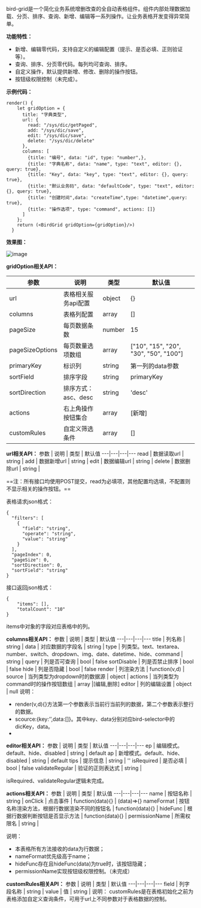 bird-grid是一个简化业务系统增删改查的全自动表格组件。组件内部处理数据加载、分页、排序、查询、新增、编辑等一系列操作。让业务表格开发变得异常简单。

**功能特性：**
- 新增、编辑零代码，支持自定义的编辑配置（提示、是否必填、正则验证等）。
- 查询、排序、分页零代码。每列均可查询、排序。
- 自定义操作，默认提供新增、修改、删除的操作按钮。
- 按钮级权限控制（未完成）。

**示例代码：**

```
render() {
    let gridOption = {
      title: "字典类型",
      url: {
        read: "/sys/dic/getPaged",
        add: "/sys/dic/save",
        edit: "/sys/dic/save",
        delete: "/sys/dic/delete"
      },
      columns: [
        {title: "编号", data: "id", type: "number",},
        {title: "字典名称", data: "name", type: "text", editor: {}, query: true},
        {title: "Key", data: "key", type: "text", editor: {}, query: true},
        {title: "默认业务码", data: "defaultCode", type: "text", editor: {}, query: true},
        {title: "创建时间",data: "createTime",type: "datetime",query: true},
        {title: "操作选项", type: "command", actions: []}
      ]
    };
    return (<BirdGrid gridOption={gridOption}/>)
  }

```

**效果图：**

![image](https://raw.githubusercontent.com/liuxx001/bird-front/master/doc/bird-grid.png)

**gridOption相关API：**

参数 | 说明 | 类型 | 默认值
---|---|---|---
url | 表格相关服务api配置 | object | {}
columns | 表格列配置 | array | []
pageSize | 每页数据条数 | number | 15
pageSizeOptions | 每页数量选项数组 | array | ["10", "15", "20", "30", "50", "100"]
primaryKey | 标识列 | string | 第一列的data参数
sortField | 排序字段 | string | primaryKey
sortDirection | 排序方式：asc、desc | string | 'desc'
actions | 右上角操作按钮集合 | array | [新增]
customRules | 自定义筛选条件 | array | []

**url相关API：**
参数 | 说明 | 类型 | 默认值
---|---|---|---
read | 数据读取url | string |
add | 数据新增url | string |
edit | 数据编辑url | string | 
delete | 数据删除url | string | 

==注：所有接口均使用POST提交，read为必填项，其他配置均选填，不配置则不显示相关的操作按钮。==

表格请求json格式：

```
{
  "filters": [
    {
      "field": "string",
      "operate": "string",
      "value": "string"
    }
  ],
  "pageIndex": 0,
  "pageSize": 0,
  "sortDirection": 0,
  "sortField": "string"
}
```
接口返回json格式：

```
{
    "items": [],
    "totalCount": "10"
}
```
items中对象的字段对应表格中的列。

**columns相关API：**
参数 | 说明 | 类型 | 默认值
---|---|---|---
title | 列名称 | string | 
data | 对应数据的字段名 | string | 
type | 列类型。text、textarea、number、switch、dropdown、img、date、datetime、hide、command | string | 
query | 列是否可查询 | bool | false
sortDisable | 列是否禁止排序 | bool | false
hide | 列是否隐藏 | bool | false
render | 列渲染方法 | function(v,d) | 
source | 当列类型为dropdown时的数据源 | object | 
actions | 当列类型为command时的操作按钮数组 | array |[编辑,删除]
editor | 列的编辑设置 | object | null
说明：
- render(v,d){}方法第一个参数表示当前行当前列的数据，第二个参数表示整行的数据。
- scource:{key:’’,data:[]}。其中key、data分别对应bird-selector中的dicKey，data。
- 

**editor相关API：**
参数 | 说明 | 类型 | 默认值
---|---|---|---
ep | 编辑模式。default、hide、disabled | string | default
ap | 新增模式。default、hide、disabled | string | default
tips | 提示信息 | string | ''
isRequired | 是否必填 | bool | false
validateRegular | 验证的正则表达式 | string |

isRequired、validateRegular逻辑未完成。

**actions相关API：**
参数 | 说明 | 类型 | 默认值
---|---|---|---
name | 按钮名称 | string | 
onClick | 点击事件 | function(data){} | (data)=>{}
nameFormat | 按钮名称渲染方法，根据行数据渲染不同的按钮名 | function(data){} | 
hideFunc | 根据行数据判断按钮是否显示方法 | function(data){} | 
permissionName | 所需权限名 | string |

说明：
- 本表格所有方法接收的data为行数据；
- nameFormat优先级高于name；
- hideFunc存在且hideFunc(data)为true时，该按钮隐藏；
- permissionName实现按钮级权限控制。（未完成）

**customRules相关API：**
参数 | 说明 | 类型 | 默认值
---|---|---|---
field | 列字段名称 | string | 
value | 值 | string | 
说明：
customRules是在表格初始化之前为表格添加自定义查询条件，可用于url上不同参数对于表格数据的控制。
